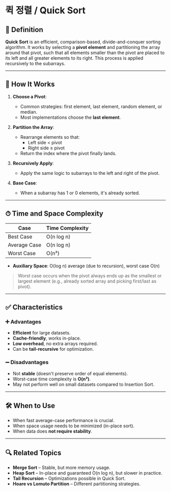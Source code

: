 # 퀵 정렬 / Quick Sort

## 📌 Definition

**Quick Sort** is an efficient, comparison-based, divide-and-conquer sorting algorithm. It works by selecting a **pivot element** and partitioning the array around that pivot, such that all elements smaller than the pivot are placed to its left and all greater elements to its right. This process is applied recursively to the subarrays.

---

## 🧠 How It Works

1. **Choose a Pivot**:
   - Common strategies: first element, last element, random element, or median.
   - Most implementations choose the **last element**.

2. **Partition the Array**:
   - Rearrange elements so that:
     - Left side < pivot
     - Right side ≥ pivot
   - Return the index where the pivot finally lands.

3. **Recursively Apply**:
   - Apply the same logic to subarrays to the left and right of the pivot.

4. **Base Case**:
   - When a subarray has 1 or 0 elements, it's already sorted.

---

## ⏱ Time and Space Complexity

| Case         | Time Complexity |
|--------------|-----------------|
| Best Case    | O(n log n)      |
| Average Case | O(n log n)      |
| Worst Case   | O(n²)           |

- **Auxiliary Space**: O(log n) average (due to recursion), worst case O(n)

> Worst case occurs when the pivot always ends up as the smallest or largest element (e.g., already sorted array and picking first/last as pivot).

---

## ✅ Characteristics

### ➕ Advantages
- **Efficient** for large datasets.
- **Cache-friendly**, works in-place.
- **Low overhead**, no extra arrays required.
- Can be **tail-recursive** for optimization.

### ➖ Disadvantages
- Not **stable** (doesn't preserve order of equal elements).
- Worst-case time complexity is **O(n²)**.
- May not perform well on small datasets compared to Insertion Sort.

---

## 🛠 When to Use

- When fast average-case performance is crucial.
- When space usage needs to be minimized (in-place sort).
- When data does **not require stability**.

---

## 🔍 Related Topics

- **Merge Sort** – Stable, but more memory usage.
- **Heap Sort** – In-place and guaranteed O(n log n), but slower in practice.
- **Tail Recursion** – Optimizations possible in Quick Sort.
- **Hoare vs Lomuto Partition** – Different partitioning strategies.
